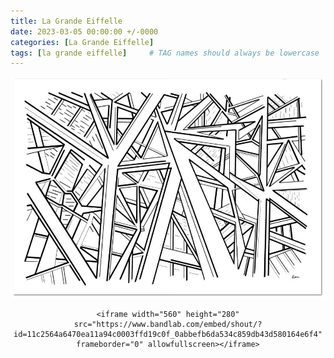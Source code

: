 ```yaml
---
title: La Grande Eiffelle
date: 2023-03-05 00:00:00 +/-0000
categories: [La Grande Eiffelle]
tags: [la grande eiffelle]     # TAG names should always be lowercase
---
```



![La Grande Eiffelle](/assets/img/tableaux/la-grande-eiffelle.jpg)

<CENTER>

    <iframe width="560" height="280" src="https://www.bandlab.com/embed/shout/?id=11c2564a6470ea11a94c0003ffd19c0f_0abbefb6da534c859db43d580164e6f4" frameborder="0" allowfullscreen></iframe>

</CENTER>
